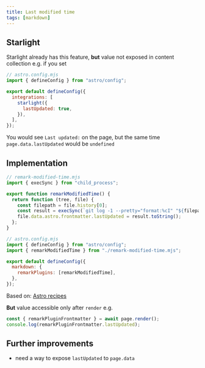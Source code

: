```yaml
---
title: Last modified time
tags: [markdown]
---
```


## Starlight

Starlight already has this feature, **but** value not exposed in content collection e.g. if you set

```js
// astro.config.mjs
import { defineConfig } from "astro/config";

export default defineConfig({
  integrations: [
    starlight({
      lastUpdated: true,
    }),
  ],
});
```

You would see `Last updated:` on the page, but the same time `page.data.lastUpdated` would be `undefined`

## Implementation

```js
// remark-modified-time.mjs
import { execSync } from "child_process";

export function remarkModifiedTime() {
  return function (tree, file) {
    const filepath = file.history[0];
    const result = execSync(`git log -1 --pretty="format:%cI" "${filepath}"`);
    file.data.astro.frontmatter.lastUpdated = result.toString();
  };
}
```

```js
// astro.config.mjs
import { defineConfig } from "astro/config";
import { remarkModifiedTime } from "./remark-modified-time.mjs";

export default defineConfig({
  markdown: {
    remarkPlugins: [remarkModifiedTime],
  },
});
```

Based on: [Astro recipes](https://docs.astro.build/en/recipes/modified-time/)

**But** value accessible only after `render` e.g.

```ts
const { remarkPluginFrontmatter } = await page.render();
console.log(remarkPluginFrontmatter.lastUpdated);
```

## Further improvements

- need a way to expose `lastUpdated` to `page.data`
